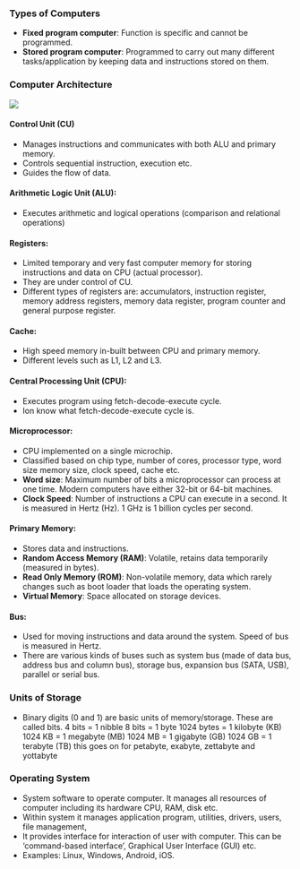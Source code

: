 ### Types of Computers
- **Fixed program computer**: Function is specific and cannot be programmed.
- **Stored program computer**: Programmed to carry out many different tasks/application by keeping data and instructions stored on them.

### Computer Architecture
![](https://i.imgur.com/n2YVe0J.png)

#### Control Unit (CU)
- Manages instructions and communicates with both ALU and primary memory.
- Controls sequential instruction, execution etc.
- Guides the flow of data.

#### Arithmetic Logic Unit (ALU):
- Executes arithmetic and logical operations (comparison and relational operations)

#### Registers:
- Limited temporary and very fast computer memory for storing instructions and data on CPU (actual processor).
- They are under control of CU.
- Different types of registers are: accumulators, instruction register, memory address registers, memory data register, program counter and general purpose register. 

#### Cache:
- High speed memory in-built between CPU and primary memory.
- Different levels such as L1, L2 and L3.

#### Central Processing Unit (CPU):
- Executes program using fetch-decode-execute cycle.
- Ion know what fetch-decode-execute cycle is.

#### Microprocessor:
- CPU implemented on a single microchip.
- Classified based on chip type, number of cores, processor type, word size memory size, clock speed, cache etc.
- **Word size**: Maximum number of bits a microprocessor can process at one time. Modern computers have either 32-bit or 64-bit machines.
- **Clock Speed**: Number of instructions a CPU can execute in a second. It is measured in Hertz (Hz). 1 GHz is 1 billion cycles per second.

#### Primary Memory:
- Stores data and instructions.
- **Random Access Memory (RAM)**: Volatile, retains data temporarily (measured in bytes).
- **Read Only Memory (ROM)**: Non-volatile memory, data which rarely changes such as boot loader that loads the operating system.
- **Virtual Memory**: Space allocated on storage devices.

#### Bus:
- Used for moving instructions and data around the system. Speed of bus is measured in Hertz.
- There are various kinds of buses such as system bus (made of data bus, address bus and column bus), storage bus, expansion bus (SATA, USB), parallel or serial bus.


### Units of Storage
- Binary digits (0 and 1) are basic units of memory/storage. These are called bits.
4 bits = 1 nibble
8 bits = 1 byte
1024 bytes = 1 kilobyte (KB)
1024 KB = 1 megabyte (MB)
1024 MB = 1 gigabyte (GB)
1024 GB = 1 terabyte (TB)
this goes on for petabyte, exabyte, zettabyte and yottabyte


### Operating System
- System software to operate computer. It manages all resources of computer including its hardware CPU, RAM, disk etc.
- Within system it manages application program, utilities, drivers, users, file management,
- It provides interface for interaction of user with computer. This can be ‘command-based interface’, Graphical User Interface (GUI) etc.
- Examples: Linux, Windows, Android, iOS.